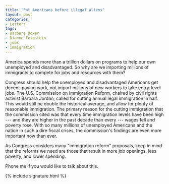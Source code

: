 ```yaml
---
title: "Put Americans before illegal aliens"
layout: post
categories:
- Letters
tags:
- Barbara Boxer
- Dianne Feinstein
- jobs
- immigration
---
```


America spends more than a trillion dollars on programs to help our own unemployed and disadvantaged. So why are we importing millions of immigrants to compete for jobs and resources with them?

Congress should help the unemployed and disadvantaged Americans get decent-paying work, not import millions of new workers to take entry-level jobs. The U.S. Commission on Immigration Reform, chaired by civil rights activist Barbara Jordan, called for cutting annual legal immigration in half. This would still be double the historical average, and allow for plenty of reasonable immigration. The primary reason for the cutting immigration that the commission cited was that every time immigration levels have been high --- and they are higher in the past decade than every --- wages fell and poverty rose. With so many millions of unemployed Americans and the nation in such a dire fiscal crises, the commission's findings are even more important now than ever.

As Congress considers many "immigration reform" proposals, keep in mind that the reforms we need are those that result in more job openings, less poverty, and lower spending.

Phone me if you would like to talk about this.

{% include signature.html %}
